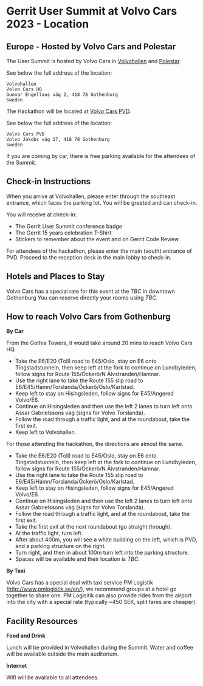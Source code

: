 # Gerrit User Summit at Volvo Cars 2023 - Location

## Europe - Hosted by Volvo Cars and Polestar

The User Summit is hosted by Volvo Cars in [Volvohallen](https://goo.gl/maps/HWHd11EkEP6YPAjD7) and [Polestar](https://www.polestar.com).

See below the full address of the location:

```
Volvohallen
Volvo Cars HQ
Gunnar Engellaus väg 2, 418 78 Gothenburg
Sweden
```

The Hackathon will be located at [Volvo Cars PVD](https://goo.gl/maps/6zhtdn14X9f3kHuh6).

See below the full address of the location:

````
Volvo Cars PVD
Volvo Jakobs väg 17, 418 78 Gothenburg
Sweden
````

If you are coming by car, there is free parking available for the attendees of the Summit.

## Check-in Instructions

When you arrive at Volvohallen, please enter through the southeast entrance, which faces 
the parking lot.  You will be greeted and can check-in.

You will receive at check-in:

- The Gerrit User Summit conference badge
- The Gerrit 15 years celebration T-Shirt
- Stickers to remember about the event and on Gerrit Code Review

For attendees of the hackathon, please enter the main (south) entrance of PVD.
Proceed to the reception desk in the main lobby to check-in.

## Hotels and Places to Stay

Volvo Cars has a special rate for this event at the *TBC* in downtown Gothenburg
You can reserve directly your rooms using *TBC*.

## How to reach Volvo Cars from Gothenburg

__By Car__

From the Gothia Towers, it would take around 20 mins to reach Volvo Cars HQ.

- Take the E6/E20 (Toll) road to E45/Oslo, stay on E6 onto Tingstadstunneln,
  then keep left at the fork to continue on Lundbyleden, follow signs for
  Route 155/Öckerö/N Älvstranden/Hamnar.
- Use the right lane to take the Route 155 slip road to E6/E45/Hamn/Torslanda/Öckerö/Oslo/Karlstad.
- Keep left to stay on Hisingsleden, follow signs for E45/Angered Volvo/E6.
- Continue on Hisingsleden and then use the left 2 lanes to turn left onto
  Assar Gabrielssons väg (signs for Volvo Torslanda).
- Follow the road through a traffic light, and at the roundabout, take the 
  first exit.
- Keep left to Volvohallen.

For those attending the hackathon, the directions are almost the same.

- Take the E6/E20 (Toll) road to E45/Oslo, stay on E6 onto Tingstadstunneln,
  then keep left at the fork to continue on Lundbyleden, follow signs for
  Route 155/Öckerö/N Älvstranden/Hamnar.
- Use the right lane to take the Route 155 slip road to E6/E45/Hamn/Torslanda/Öckerö/Oslo/Karlstad.
- Keep left to stay on Hisingsleden, follow signs for E45/Angered Volvo/E6.
- Continue on Hisingsleden and then use the left 2 lanes to turn left onto
  Assar Gabrielssons väg (signs for Volvo Torslanda).
- Follow the road through a traffic light, and at the roundabout, take the
  first exit.
- Take the first exit at the next roundabout (go straight through).
- At the traffic light, turn left.
- After about 400m, you will see a white building on the left, which is PVD,
  and a parking structure on the right.
- Turn right, and then in about 100m turn left into the parking structure.
- Spaces will be available and their location is *TBC*.

__By Taxi__

Volvo Cars has a special deal with taxi service PM Logistik (http://www.pmlogistik.se/en/),
we recommend groups at a hotel go together to share one.
PM Logisitik can also provide rides from the airport into the city with a special rate
(typically ~450 SEK, split fares are cheaper).

## Facility Resources

__Food and Drink__

Lunch will be provided in Volvohallen during the Summit.
Water and coffee will be available outside the main auditorium.

__Internet__

Wifi will be available to all attendees.
